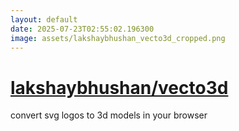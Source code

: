```yaml
---
layout: default
date: 2025-07-23T02:55:02.196300
image: assets/lakshaybhushan_vecto3d_cropped.png
---
```


# [lakshaybhushan/vecto3d](https://github.com/lakshaybhushan/vecto3d)

convert svg logos to 3d models in your browser
